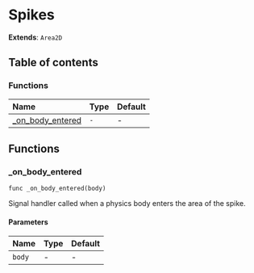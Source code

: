 # Spikes

**Extends**: `Area2D`

## Table of contents

### Functions

|Name|Type|Default|
|:-|:-|:-|
|[_on_body_entered](#_on_body_entered)|`-`|-|

## Functions

### _on_body_entered

```gdscript
func _on_body_entered(body)
```

Signal handler called when a physics body enters the area of the spike.

#### Parameters

|Name|Type|Default|
|:-|:-|:-|
|`body`|-|-|


